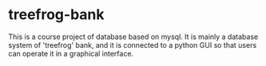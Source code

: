 # treefrog-bank
This is a course project of database based on mysql. It is mainly a database system of 'treefrog' bank, and it is connected to a python GUI so that users can operate it in a graphical interface.
